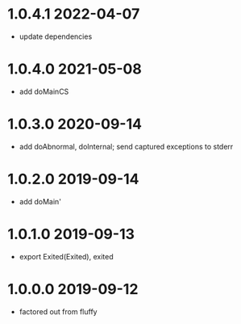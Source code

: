 1.0.4.1 2022-04-07
==================
- update dependencies

1.0.4.0 2021-05-08
==================
- add doMainCS

1.0.3.0 2020-09-14
==================
- add doAbnormal, doInternal; send captured exceptions to stderr

1.0.2.0 2019-09-14
==================
- add doMain'

1.0.1.0 2019-09-13
==================
- export Exited(Exited), exited

1.0.0.0 2019-09-12
==================
- factored out from fluffy
